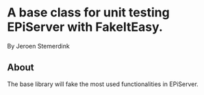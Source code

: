 ﻿# A base class for unit testing EPiServer with FakeItEasy. 

By Jeroen Stemerdink

## About

The base library will fake the most used functionalities in EPiServer.